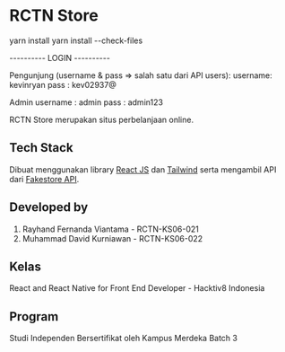 # RCTN Store
yarn install
yarn install --check-files

---------- LOGIN ----------

Pengunjung (username & pass => salah satu dari API users):
username: kevinryan
pass    : kev02937@

Admin
username : admin
pass     : admin123

RCTN Store merupakan situs perbelanjaan online.

## Tech Stack

Dibuat menggunakan library [React JS](https://reactjs.org/) dan [Tailwind](https://tailwindcss.com/docs/guides/create-react-app) serta mengambil API dari [Fakestore API](https://fakestoreapi.com/).

## Developed by

1. Rayhand Fernanda Viantama - RCTN-KS06-021
2. Muhammad David Kurniawan - RCTN-KS06-022

## Kelas

React and React Native for Front End Developer - Hacktiv8 Indonesia

## Program

Studi Independen Bersertifikat oleh Kampus Merdeka Batch 3
